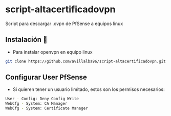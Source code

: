 # **script-altacertificadovpn**

Script para descargar .ovpn de PfSense a equipos linux

## **Instalación** 🔧

* Para instalar openvpn en equipo linux

```bash
git clone https://github.com/avillalba96/script-altacertificadovpn.git && cd "$(basename "$_" .git)" && ./altaopenvpn
```

## **Configurar User PfSense**

* Si quieren tener un usuario limitado, estos son los permisos necesarios:

```bash
User - Config: Deny Config Write
WebCfg - System: CA Manager
WebCfg - System: Certificate Manager
```
